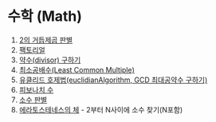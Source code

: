 # 수학 (Math)
1. [2의 거듭제곱 판별]()
2. [팩토리얼]()
3. [약수(divisor) 구하기]()
4. [최소공배수(Least Common Multiple)]()
5. [유클리드 호제법(euclidianAlgorithm, GCD 최대공약수 구하기)]()
6. [피보나치 수](https://github.com/Iam-Sunghyun/javascript-algorithms/tree/main/src/algorithms/math#%ED%94%BC%EB%B3%B4%EB%82%98%EC%B9%98-%EC%88%98)
7. [소수 판별](https://github.com/Iam-Sunghyun/javascript-algorithms/tree/main/src/algorithms/math#%EC%86%8C%EC%88%98-%ED%8C%90%EB%B3%84) 
8. [에라토스테네스의 체](https://github.com/Iam-Sunghyun/javascript-algorithms/tree/main/src/algorithms/math#%EC%97%90%EB%9D%BC%ED%86%A0%EC%8A%A4-%ED%85%8C%EB%84%A4%EC%8A%A4%EC%9D%98-%EC%B2%B4) - 2부터 N사이에 소수 찾기(N포함)


<!--
## 피보나치 수
[피보나치 수]() 참조


## 소수 판별
[소수 판별](https://github.com/Iam-Sunghyun/javascript-algorithms/blob/main/src/algorithms/math/%EC%86%8C%EC%88%98(prime%20number)%20%ED%8C%90%EB%B3%84.js) 참조

## 에라토스테네스의 체
[에라토스테네스의 체](https://github.com/Iam-Sunghyun/javascript-algorithms/blob/main/src/algorithms/math/%EC%97%90%EB%9D%BC%ED%86%A0%EC%8A%A4%ED%85%8C%EB%84%A4%EC%8A%A4%EC%B2%B4.js) 참조 <br>
-->
